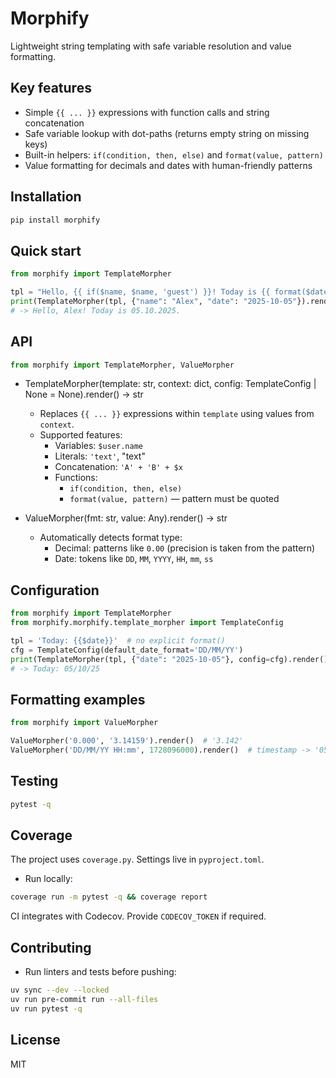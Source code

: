 Morphify
========

Lightweight string templating with safe variable resolution and value formatting.

Key features
------------
- Simple `{{ ... }}` expressions with function calls and string concatenation
- Safe variable lookup with dot-paths (returns empty string on missing keys)
- Built-in helpers: `if(condition, then, else)` and `format(value, pattern)`
- Value formatting for decimals and dates with human-friendly patterns

Installation
------------

```bash
pip install morphify
```

Quick start
-----------

```python
from morphify import TemplateMorpher

tpl = "Hello, {{ if($name, $name, 'guest') }}! Today is {{ format($date, 'DD.MM.YYYY') }}."
print(TemplateMorpher(tpl, {"name": "Alex", "date": "2025-10-05"}).render())
# -> Hello, Alex! Today is 05.10.2025.
```

API
---

```python
from morphify import TemplateMorpher, ValueMorpher
```

- TemplateMorpher(template: str, context: dict, config: TemplateConfig | None = None).render() -> str
  - Replaces `{{ ... }}` expressions within `template` using values from `context`.
  - Supported features:
    - Variables: `$user.name`
    - Literals: `'text'`, "text"
    - Concatenation: `'A' + 'B' + $x`
    - Functions:
      - `if(condition, then, else)`
      - `format(value, pattern)` — pattern must be quoted

- ValueMorpher(fmt: str, value: Any).render() -> str
  - Automatically detects format type:
    - Decimal: patterns like `0.00` (precision is taken from the pattern)
    - Date: tokens like `DD`, `MM`, `YYYY`, `HH`, `mm`, `ss`

Configuration
-------------

```python
from morphify import TemplateMorpher
from morphify.morphify.template_morpher import TemplateConfig

tpl = 'Today: {{$date}}'  # no explicit format()
cfg = TemplateConfig(default_date_format='DD/MM/YY')
print(TemplateMorpher(tpl, {"date": "2025-10-05"}, config=cfg).render())
# -> Today: 05/10/25
```

Formatting examples
-------------------

```python
from morphify import ValueMorpher

ValueMorpher('0.000', '3.14159').render()  # '3.142'
ValueMorpher('DD/MM/YY HH:mm', 1728096000).render()  # timestamp -> '05/10/25 00:00'
```

Testing
-------

```bash
pytest -q
```

Coverage
--------

The project uses `coverage.py`. Settings live in `pyproject.toml`.

- Run locally:

```bash
coverage run -m pytest -q && coverage report
```

CI integrates with Codecov. Provide `CODECOV_TOKEN` if required.

Contributing
------------
- Run linters and tests before pushing:

```bash
uv sync --dev --locked
uv run pre-commit run --all-files
uv run pytest -q
```

License
-------
MIT
